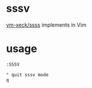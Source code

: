 # sssv

[vm-xeck/ssss](https://github.com/vm-xeck/ssss) implements in Vim

# usage

```vim
:SSSV

" quit sssv mode
q
```
